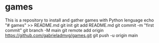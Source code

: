# games
This is a repository to install and gather games with Python lenguage
echo "# games" >> README.md
git init
git add README.md
git commit -m "first commit"
git branch -M main
git remote add origin https://github.com/gabrieladmvg/games.git
git push -u origin main
